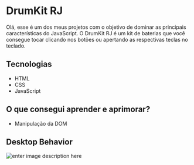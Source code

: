# DrumKit RJ

Olá, esse é um dos meus projetos com o objetivo de dominar as principais características do JavaScript.
O DrumKit RJ é um kit de baterias que você consegue tocar clicando nos botões ou apertando as respectivas teclas no teclado.

## Tecnologias
- HTML
- CSS
- JavaScript

## O que consegui aprender e aprimorar?

-   Manipulação da DOM


## [](https://raw.githubusercontent.com/pmenta/To-do-List/master/final/desktop-behavior.gif?token=ARBFXB5PRYFKQS4FQUZJ2BTAM27LE)Desktop Behavior

![enter image description here](https://raw.githubusercontent.com/pmenta/To-do-List/master/final/desktop-behavior.gif?token=ARBFXB5TDGC56SNATZZRNGDAM3AMQ)


